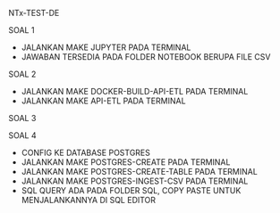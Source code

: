 NTx-TEST-DE

SOAL 1
- JALANKAN MAKE JUPYTER PADA TERMINAL
- JAWABAN TERSEDIA PADA FOLDER NOTEBOOK BERUPA FILE CSV
  
SOAL 2
- JALANKAN MAKE DOCKER-BUILD-API-ETL PADA TERMINAL
- JALANKAN MAKE API-ETL PADA TERMINAL
  
SOAL 3

SOAL 4
- CONFIG KE DATABASE POSTGRES
- JALANKAN MAKE POSTGRES-CREATE PADA TERMINAL
- JALANKAN MAKE POSTGRES-CREATE-TABLE PADA TERMINAL
- JALANKAN MAKE POSTGRES-INGEST-CSV PADA TERMINAL
- SQL QUERY ADA PADA FOLDER SQL, COPY PASTE UNTUK MENJALANKANNYA DI SQL EDITOR
